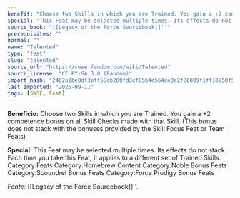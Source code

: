 ```yaml
---
benefit: "Choose two Skills in which you are Trained. You gain a +2 competence bonus on all Skill Checks made with that Skill. (This bonus does not stack with the bonuses provided by the Skill Focus Feat or Team Feats)"
special: "This Feat may be selected multiple times. Its effects do not stack. Each time you take this Feat, it applies to a different set of Trained Skills. Category:Feats Category:Homebrew Content Category:Noble Bonus Feats Category:Scoundrel Bonus Feats Category:Force Prodigy Bonus Feats"
source_book: "[[Legacy of the Force Sourcebook]]''"
prerequisites: ""
normal: ""
name: "Talented"
type: "feat"
slug: "talented"
source_url: "https://swse.fandom.com/wiki/Talented"
source_license: "CC BY-SA 3.0 (Fandom)"
import_hash: "2402b1be8df3eff58cb200fd3cf85b4e564ce0e2f86809f1ff10950f584e1dea"
last_imported: "2025-09-11"
tags: [SWSE, Feat]
---
```

**Beneficio:** Choose two Skills in which you are Trained. You gain a +2 competence bonus on all Skill Checks made with that Skill. (This bonus does not stack with the bonuses provided by the Skill Focus Feat or Team Feats)

**Special:** This Feat may be selected multiple times. Its effects do not stack. Each time you take this Feat, it applies to a different set of Trained Skills. Category:Feats Category:Homebrew Content Category:Noble Bonus Feats Category:Scoundrel Bonus Feats Category:Force Prodigy Bonus Feats

*Fonte:* [[Legacy of the Force Sourcebook]]''.